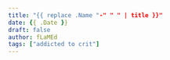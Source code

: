 ```yaml
---
title: "{{ replace .Name "-" " " | title }}"
date: {{ .Date }}
draft: false
author: fLaMEd
tags: ["addicted to crit"]
---
```


